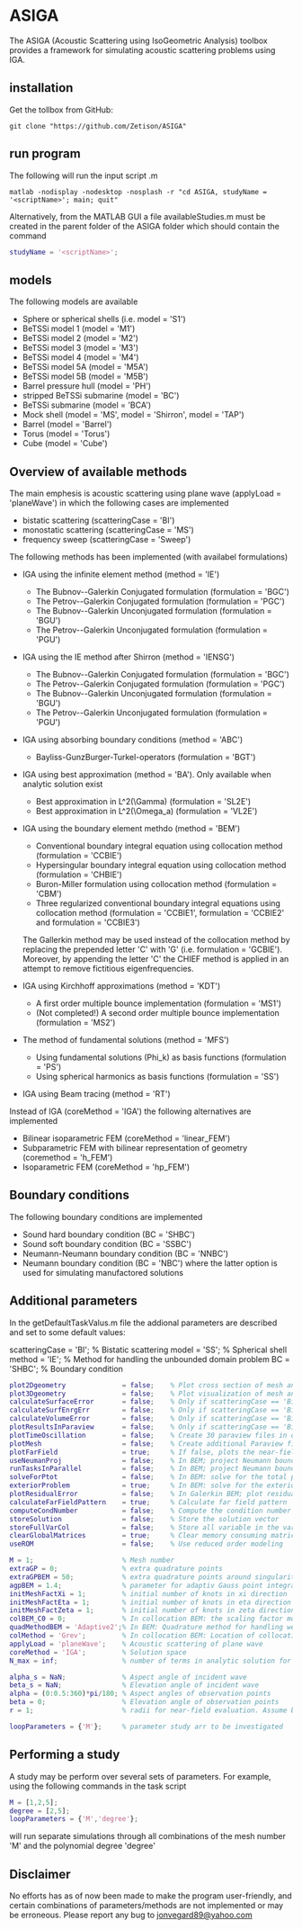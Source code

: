 # ASIGA
The ASIGA (Acoustic Scattering using IsoGeometric Analysis) toolbox provides a framework for simulating acoustic scattering problems using IGA. 

## installation
Get the tollbox from GitHub:
```
git clone "https://github.com/Zetison/ASIGA" 
```

## run program
The following will run the input script <scriptName>.m
```
matlab -nodisplay -nodesktop -nosplash -r "cd ASIGA, studyName = '<scriptName>'; main; quit"
```
Alternatively, from the MATLAB GUI a file availableStudies.m must be created in the parent folder of the ASIGA folder which should contain the command 

```Matlab
studyName = '<scriptName>';
```

## models
The following models are available
- Sphere or spherical shells (i.e. model = 'S1')
- BeTSSi model 1 (model = 'M1')
- BeTSSi model 2 (model = 'M2')
- BeTSSi model 3 (model = 'M3')
- BeTSSi model 4 (model = 'M4')
- BeTSSi model 5A (model = 'M5A')
- BeTSSi model 5B (model = 'M5B')
- Barrel pressure hull (model = 'PH')
- stripped BeTSSi submarine (model = 'BC')
- BeTSSi submarine (model = 'BCA')
- Mock shell (model = 'MS', model = 'Shirron', model = 'TAP')
- Barrel (model = 'Barrel')
- Torus (model = 'Torus')
- Cube (model = 'Cube')

## Overview of available methods
The main emphesis is acoustic scattering using plane wave (applyLoad = 'planeWave') in which the following cases are implemented
- bistatic scattering (scatteringCase = 'BI')
- monostatic scattering (scatteringCase = 'MS')
- frequency sweep (scatteringCase = 'Sweep')


The following methods has been implemented (with availabel formulations)
- IGA using the infinite element method (method = 'IE')
	- The Bubnov--Galerkin Conjugated formulation (formulation = 'BGC')
	- The Petrov--Galerkin Conjugated formulation (formulation = 'PGC')
	- The Bubnov--Galerkin Unconjugated formulation (formulation = 'BGU')
	- The Petrov--Galerkin Unconjugated formulation (formulation = 'PGU')
- IGA using the IE method after Shirron (method = 'IENSG')
	- The Bubnov--Galerkin Conjugated formulation (formulation = 'BGC')
	- The Petrov--Galerkin Conjugated formulation (formulation = 'PGC')
	- The Bubnov--Galerkin Unconjugated formulation (formulation = 'BGU')
	- The Petrov--Galerkin Unconjugated formulation (formulation = 'PGU')
- IGA using absorbing boundary conditions (method = 'ABC')
	- Bayliss-GunzBurger-Turkel-operators (formulation = 'BGT')
- IGA using best approximation (method = 'BA'). Only available when analytic solution exist
	- Best approximation in L^2(\Gamma) (formulation = 'SL2E')
	- Best approximation in L^2(\Omega_a) (formulation = 'VL2E')
- IGA using the boundary element methdo (method = 'BEM')
	- Conventional boundary integral equation using collocation method (formulation = 'CCBIE')
	- Hypersingular boundary integral equation using collocation method (formulation = 'CHBIE')
	- Buron-Miller formulation using collocation method (formulation = 'CBM')
	- Three regularized conventional boundary integral equations using collocation method (formulation = 'CCBIE1', formulation = 'CCBIE2' and formulation = 'CCBIE3')
  	
  	The Gallerkin method may be used instead of the collocation method by replacing the prepended letter 'C' with 'G' (i.e. formulation = 'GCBIE'). Moreover, by appending the letter 'C' the CHIEF method is applied in an attempt to remove fictitious eigenfrequencies.
- IGA using Kirchhoff approximations (method = 'KDT')
	- A first order multiple bounce implementation (formulation = 'MS1')
	- (Not completed!) A second order multiple bounce implementation (formulation = 'MS2')
- The method of fundamental solutions (method = 'MFS')
	- Using fundamental solutions (Phi_k) as basis functions (formulation = 'PS')
	- Using spherical harmonics as basis functions (formulation = 'SS')
- IGA using Beam tracing (method = 'RT')


Instead of IGA (coreMethod = 'IGA') the following alternatives are implemented
- Bilinear isoparametric FEM (coreMethod = 'linear_FEM')
- Subparametric FEM with bilinear representation of geometry (coremethod = 'h_FEM')
- Isoparametric FEM (coreMethod = 'hp_FEM')

## Boundary conditions
The following boundary conditions are implemented
- Sound hard boundary condition (BC = 'SHBC')
- Sound soft boundary condition (BC = 'SSBC')
- Neumann-Neumann boundary condition (BC = 'NNBC')
- Neumann boundary condition (BC = 'NBC')
where the latter option is used for simulating manufactored solutions

## Additional parameters
In the getDefaultTaskValus.m file the addional parameters are described and set to some default values:

scatteringCase = 'BI';  % Bistatic scattering
model = 'SS';           % Spherical shell
method = 'IE';          % Method for handling the unbounded domain problem
BC = 'SHBC';            % Boundary condition

```Matlab
plot2Dgeometry              = false;    % Plot cross section of mesh and geometry
plot3Dgeometry              = false;    % Plot visualization of mesh and geometry in 3D
calculateSurfaceError       = false;	% Only if scatteringCase == 'Bi'
calculateSurfEnrgErr        = false;	% Only if scatteringCase == 'Bi'
calculateVolumeError        = false;	% Only if scatteringCase == 'Bi'
plotResultsInParaview       = false;	% Only if scatteringCase == 'Bi'
plotTimeOscillation         = false;	% Create 30 paraview files in order to visualize a dynamic result
plotMesh                    = false;	% Create additional Paraview files to visualize IGA mesh
plotFarField                = true;     % If false, plots the near-field instead
useNeumanProj               = false;    % In BEM; project Neumann boundary conditions onto solution space
runTasksInParallel          = false;    % In BEM; project Neumann boundary conditions onto solution space
solveForPtot                = false;    % In BEM: solve for the total pressure (as opposed to the scattered pressure)
exteriorProblem             = true;     % In BEM: solve for the exterior problem (as opposed to the interior problem)
plotResidualError           = false;    % In Galerkin BEM; plot residual error of the BIE
calculateFarFieldPattern    = true;     % Calculate far field pattern
computeCondNumber           = false;    % Compute the condition number of the global matrix
storeSolution               = false;    % Store the solution vector
storeFullVarCol             = false;    % Store all variable in the varCol variable collector
clearGlobalMatrices         = true;     % Clear memory consuming matrices
useROM                      = false;    % Use reduced order modeling

M = 1;                      % Mesh number
extraGP = 0;                % extra quadrature points
extraGPBEM = 50;            % extra quadrature points around singularities for BEM formulations
agpBEM = 1.4;               % parameter for adaptiv Gauss point integration around singularities for BEM formulations
initMeshFactXi = 1;         % initial number of knots in xi direction
initMeshFactEta = 1;        % initial number of knots in eta direction
initMeshFactZeta = 1;       % initial number of knots in zeta direction
colBEM_C0 = 0;              % In collocation BEM: the scaling factor moving collocation points away from C0-lines
quadMethodBEM = 'Adaptive2';% In BEM: Quadrature method for handling weakly singular integrals
colMethod = 'Grev';         % In collocation BEM: Location of collocation points
applyLoad = 'planeWave';    % Acoustic scattering of plane wave
coreMethod = 'IGA';         % Solution space
N_max = inf;                % number of terms in analytic solution for scattering on spherical shell

alpha_s = NaN;          	% Aspect angle of incident wave
beta_s = NaN;               % Elevation angle of incident wave
alpha = (0:0.5:360)*pi/180; % Aspect angles of observation points
beta = 0;                   % Elevation angle of observation points
r = 1;                      % radii for near-field evaluation. Assume by default plotFarField = true

loopParameters = {'M'};     % parameter study arr to be investigated
```

## Performing a study
A study may be perform over several sets of parameters. For example, using the following commands in the task script
```Matlab
M = [1,2,5];
degree = [2,5];
loopParameters = {'M','degree'};
```
will run separate simulations through all combinations of the mesh number 'M' and the polynomial degree 'degree'

## Disclaimer
No efforts has as of now been made to make the program user-friendly, and certain combinations of parameters/methods are not implemented or may be erroneous. Please report any bug to jonvegard89@yahoo.com
